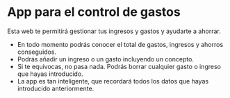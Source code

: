# App para el control de gastos

Esta web te permitirá gestionar tus ingresos y gastos y ayudarte a ahorrar.

- En todo momento podrás conocer el total de gastos, ingresos y ahorros conseguidos.
- Podrás añadir un ingreso o un gasto incluyendo un concepto.
- Si te equivocas, no pasa nada. Podrás borrar cualquier gasto o ingreso que hayas introducido.
- La app es tan inteligente, que recordará todos los datos que hayas introducido anteriormente.